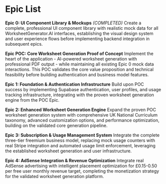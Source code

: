 # Epic List

**Epic 0: UI Component Library & Mockups** *(COMPLETED)*
Create a complete, professional UI component library with realistic mock data for all WorksheetGenerator.AI interfaces, establishing the visual design system and user experience flows before implementing backend integration in subsequent epics.

**Epic POC: Core Worksheet Generation Proof of Concept**
Implement the heart of the application - AI-powered worksheet generation with professional PDF output - while maintaining all existing Epic 0 mock data interactions. This POC validates the core value proposition and technical feasibility before building authentication and business model features.

**Epic 1: Foundation & Authentication Infrastructure** 
Build upon POC success by implementing Supabase authentication, user profiles, and usage tracking infrastructure, integrating with the proven worksheet generation engine from the POC Epic.

**Epic 2: Enhanced Worksheet Generation Engine**
Expand the proven POC worksheet generation system with comprehensive UK National Curriculum taxonomy, advanced customization options, and performance optimization, building on the validated core generation pipeline.

**Epic 3: Subscription & Usage Management System**
Integrate the complete three-tier freemium business model, replacing mock usage counters with real Stripe integration and automated usage limit enforcement, leveraging the established worksheet generation and user infrastructure.

**Epic 4: AdSense Integration & Revenue Optimization**
Integrate real AdSense advertising with intelligent placement optimization for £0.15-0.50 per free user monthly revenue target, completing the monetization strategy for the validated worksheet generation platform.